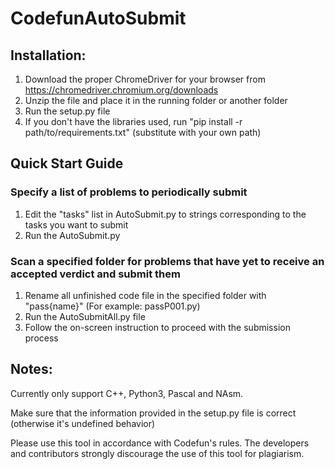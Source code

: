 # CodefunAutoSubmit

## Installation:

1. Download the proper ChromeDriver for your browser from https://chromedriver.chromium.org/downloads
2. Unzip the file and place it in the running folder or another folder
3. Run the setup.py file
4. If you don't have the libraries used, run "pip install -r path/to/requirements.txt" (substitute with your own path)

## Quick Start Guide
### Specify a list of problems to periodically submit
1. Edit the "tasks" list in AutoSubmit.py to strings corresponding to the tasks you want to submit
2. Run the AutoSubmit.py

### Scan a specified folder for problems that have yet to receive an accepted verdict and submit them
1. Rename all unfinished code file in the specified folder with "pass{name}" (For example: passP001.py)
2. Run the AutoSubmitAll.py file
3. Follow the on-screen instruction to proceed with the submission process

## Notes:
Currently only support C++, Python3, Pascal and NAsm.

Make sure that the information provided in the setup.py file is correct (otherwise it's undefined behavior)

Please use this tool in accordance with Codefun's rules. The developers and contributors strongly discourage the use of this tool for plagiarism.
